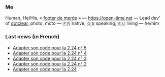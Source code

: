 ### Me

Human, He/His, « [footer de merde](https://open-time.net/post/2013/07/17/La-veritable-histoire-du-Footer-de-merde-) » — https://open-time.net — Lead dev' of [dotclear](https://git.dotclear.org/dev/dotclear), photo, moto — 🇫🇷 native, 🇬🇧 speaking, 🇪🇺 living — he/him

### Last news (in French)

<!-- BLOG-POST-LIST:START -->
- [Adapter son code pour la 2.24 n° 5](https://open-time.net/post/2022/10/24/Adapter-son-code-pour-la-224-n-5)
- [Adapter son code pour la 2.24 n° 4](https://open-time.net/post/2022/10/23/Adapter-son-code-pour-la-224-n-4)
- [Adapter son code pour la 2.24 n° 3](https://open-time.net/post/2022/10/22/Adapter-son-code-pour-la-224-n-3)
- [Adapter son code pour la 2.24 n° 2](https://open-time.net/post/2022/10/21/Adapter-son-code-pour-la-224-n-2)
- [Adapter son code pour la 2.24](https://open-time.net/post/2022/10/20/Adapter-son-code-pour-la-224)
<!-- BLOG-POST-LIST:END -->
